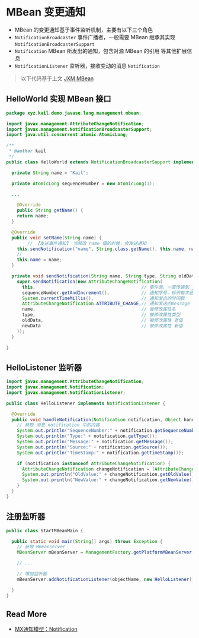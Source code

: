 # MBean 变更通知



- MBean 的变更通知基于事件监听机制，主要有以下三个角色
- `NotificationBroadcaster` 事件广播者，一般需要 MBean 继承其实现 `NotificationBroadcasterSupport`
- `Notification` MBean 所发出的通知，包含对源 MBean 的引用 等其他扩展信息
- `NotificationListener` 监听器，接收变动的消息 `Notification` 



>  以下代码基于上文 [JXM MBean](../JMX-MBean) 



## HelloWorld 实现 MBean 接口

```java
package xyz.kail.demo.javase.lang.management.mbean;

import javax.management.AttributeChangeNotification;
import javax.management.NotificationBroadcasterSupport;
import java.util.concurrent.atomic.AtomicLong;

/**
 * @author kail
 */
public class HelloWorld extends NotificationBroadcasterSupport implements HelloWorldMBean {

  private String name = "Kail";

  private AtomicLong sequenceNumber = new AtomicLong(1);

  ...

    @Override
    public String getName() {
    return name;
  }

  @Override
  public void setName(String name) {
		// 【发送事件通知】 当修改 name 值的时候，会发送通知
    this.sendNotification("name", String.class.getName(), this.name, name);
    // 
    this.name = name;
  }

  private void sendNotification(String name, String type, String oldData, String newData) {
    super.sendNotification(new AttributeChangeNotification(
      this,                                        // 事件源，一直传递到 java.util.EventObject 的 source
      sequenceNumber.getAndIncrement(),            // 通知序号，标识每次通知的计数器
      System.currentTimeMillis(),                  // 通知发出的时间戳
      AttributeChangeNotification.ATTRIBUTE_CHANGE,// 通知发送的message
      name,                                        // 被修改属性名
      type,                                        // 被修改属性类型
      oldData,                                     // 被修改属性 老值
      newData                                      // 被修改属性 新值
    ));
  }

}  
```



## HelloListener 监听器

```java
import javax.management.AttributeChangeNotification;
import javax.management.Notification;
import javax.management.NotificationListener;

public class HelloListener implements NotificationListener {

  @Override
  public void handleNotification(Notification notification, Object handback) {
    // 获取 消息 notification 中的内容
    System.out.println("SequenceNumber:" + notification.getSequenceNumber());
    System.out.println("Type:" + notification.getType());
    System.out.println("Message:" + notification.getMessage());
    System.out.println("Source:" + notification.getSource());
    System.out.println("TimeStamp:" + notification.getTimeStamp());

    if (notification instanceof AttributeChangeNotification) {
      AttributeChangeNotification changeNotification = (AttributeChangeNotification) notification;
      System.out.println("OldValue:" + changeNotification.getOldValue());
      System.out.println("NewValue:" + changeNotification.getNewValue());
    }
  }
}

```



## 注册监听器

```java
public class StartMBeanMain {

  public static void main(String[] args) throws Exception {
    // 获取 MBeanServer
    MBeanServer mBeanServer = ManagementFactory.getPlatformMBeanServer();

    // ...

    // 增加监听器
    mBeanServer.addNotificationListener(objectName, new HelloListener(), null, null);

  }
}
```



## Read More

- [MX通知模型：Notification](https://blog.csdn.net/vking_wang/article/details/8700967)

